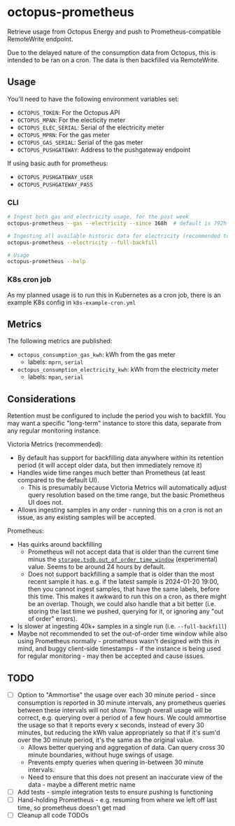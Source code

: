 # octopus-prometheus

Retrieve usage from Octopus Energy and push to Prometheus-compatible RemoteWrite endpoint.

Due to the delayed nature of the consumption data from Octopus, this is intended to be ran on a cron. The data is then backfilled via RemoteWrite.

## Usage

You'll need to have the following environment variables set:

- `OCTOPUS_TOKEN`: For the Octopus API
- `OCTOPUS_MPAN`: For the electicity meter
- `OCTOPUS_ELEC_SERIAL`: Serial of the electricity meter
- `OCTOPUS_MPRN`: For the gas meter
- `OCTOPUS_GAS_SERIAL`: Serial of the gas meter
- `OCTOPUS_PUSHGATEWAY`: Address to the pushgateway endpoint

If using basic auth for prometheus:

- `OCTOPUS_PUSHGATEWAY_USER`
- `OCTOPUS_PUSHGATEWAY_PASS`

### CLI

```bash
# Ingest both gas and electricity usage, for the past week
octopus-prometheus --gas --electricity --since 168h  # default is 792h (4 weeks)

# Ingesting all available historic data for electricity (recommended to run once, then recurringly with --since, if you want full history)
octopus-prometheus --electricity --full-backfill

# Usage
octopus-prometheus --help
```

### K8s cron job

As my planned usage is to run this in Kubernetes as a cron job, there is an example K8s config in `k8s-example-cron.yml`

## Metrics

The following metrics are published:

- `octopus_consumption_gas_kwh`: kWh from the gas meter
  - labels: `mprn`, `serial`
- `octopus_consumption_electricity_kwh`: kWh from the electricity meter
  - labels: `mpan`, `serial`

## Considerations

Retention must be configured to include the period you wish to backfill. You may want a specific "long-term" instance to store this data, separate from any regular monitoring instance.

Victoria Metrics (recommended):

- By default has support for backfilling data anywhere within its retention period (it will accept older data, but then immediately remove it)
- Handles wide time ranges much better than Prometheus (at least compared to the default UI).
  - This is presumably because Victoria Metrics will automatically adjust query resolution based on the time range, but the basic Prometheus UI does not.
- Allows ingesting samples in any order - running this on a cron is not an issue, as any existing samples will be accepted.

Prometheus:

- Has quirks around backfilling
  - Prometheus will not accept data that is older than the current time minus the [`storage.tsdb.out_of_order_time_window`](https://prometheus.io/docs/prometheus/latest/configuration/configuration/#tsdb) (experimental) value. Seems to be around 24 hours by default.
  - Does not support backfilling a sample that is older than the most recent sample it has. e.g. if the latest sample is 2024-01-20 19:00, then you cannot ingest samples, that have the same labels, before this time. This makes it awkward to run this on a cron, as there might be an overlap. Though, we could also handle that a bit better (i.e. storing the last time we pushed, querying for it, or ignoring any "out of order" errors).
- Is slower at ingesting 40k+ samples in a single run (i.e. `--full-backfill`)
- Maybe not recommended to set the out-of-order time window while also using Prometheus normally - prometheus wasn't designed with this in mind, and buggy client-side timestamps - if the instance is being used for regular monitoring - may then be accepted and cause issues.

## TODO

- [ ] Option to "Ammortise" the usage over each 30 minute period - since consumption is reported in 30 minute intervals, any prometheus queries between these intervals will not show. Though overall usage will be correct, e.g. querying over a period of a few hours. We could ammortise the usage so that it reports every x seconds, instead of every 30 minutes, but reducing the kWh value appropriately so that if it's sum'd over the 30 minute period, it's the same as the original value.
  - Allows better querying and aggregation of data. Can query cross 30 minute boundaries, without huge swings of usage.
  - Prevents empty queries when quering in-between 30 minute intervals.
  - Need to ensure that this does not present an inaccurate view of the data - maybe a different metric name
- [ ] Add tests - simple integration tests to ensure pushing is functioning
- [ ] Hand-holding Prometheus - e.g. resuming from where we left off last time, so prometheus doesn't get mad
- [ ] Cleanup all code TODOs
